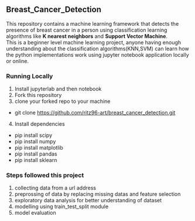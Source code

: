 ## Breast_Cancer_Detection
This repository contains a machine learning framework that detects the presence of breast cancer in a person using classification learning algorithms like **K nearest neighbors** and **Support Vector Machine**.  
This is a beginner level machine learning project, anyone having enough understanding about the classification algorithms(KNN,SVM) can learn how the python implementations work using jupyter notebook application locally or online.
### Running Locally  
1. Install jupyterlab and then notebook  
2. Fork this repository  
3. clone your forked repo to your machine  
* git clone https://github.com/ritz96-art/breast_cancer_detection.git
4. Install dependencies  
* pip install scipy  
* pip install numpy  
* pip install matplotlib  
* pip install pandas  
* pip install sklearn
### Steps followed this project  
1. collecting data from a url address  
2. preprossing of data by replacing missing datas and feature selection
3. exploratory data analysis for better understanding of dataset  
4. modelling using train_test_split module  
5. model evaluation
